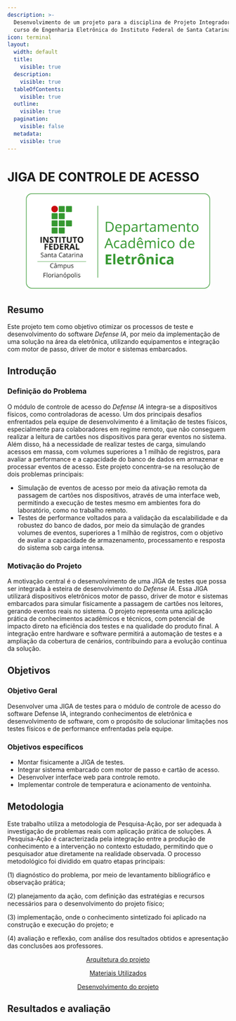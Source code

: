 ```yaml
---
description: >-
  Desenvolvimento de um projeto para a disciplina de Projeto Integrador III do
  curso de Engenharia Eletrônica do Instituto Federal de Santa Catarina
icon: terminal
layout:
  width: default
  title:
    visible: true
  description:
    visible: true
  tableOfContents:
    visible: true
  outline:
    visible: true
  pagination:
    visible: false
  metadata:
    visible: true
---
```


# JIGA DE CONTROLE DE ACESSO

<figure><img src=".gitbook/assets/marca-DAELN.png" alt=""><figcaption></figcaption></figure>

## Resumo

Este projeto tem como objetivo otimizar os processos de teste e desenvolvimento do software _Defense IA_, por meio da implementação de uma solução na área da eletrônica, utilizando equipamentos e integração com motor de passo, driver de motor e sistemas embarcados.

## Introdução

### Definição do Problema

O módulo de controle de acesso do _Defense IA_ integra-se a dispositivos físicos, como controladoras de acesso. Um dos principais desafios enfrentados pela equipe de desenvolvimento é a limitação de testes físicos, especialmente para colaboradores em regime remoto, que não conseguem realizar a leitura de cartões nos dispositivos para gerar eventos no sistema. Além disso, há a necessidade de realizar testes de carga, simulando acessos em massa, com volumes superiores a 1 milhão de registros, para avaliar a performance e a capacidade do banco de dados em armazenar e processar eventos de acesso. Este projeto concentra-se na resolução de dois problemas principais:

* Simulação de eventos de acesso por meio da ativação remota da passagem de cartões nos dispositivos,  através de uma interface web, permitindo a execução de testes mesmo em ambientes fora do laboratório, como no trabalho remoto.
* Testes de performance voltados para a validação da escalabilidade e da robustez do banco de dados, por meio da simulação de grandes volumes de eventos, superiores a 1 milhão de registros, com o objetivo de avaliar a capacidade de armazenamento, processamento e resposta do sistema sob carga intensa.

### Motivação do Projeto

A motivação central é o desenvolvimento de uma JIGA de testes que possa ser integrada à esteira de desenvolvimento do _Defense IA_. Essa JIGA utilizará dispositivos eletrônicos motor de passo, driver de motor e sistemas embarcados para simular fisicamente a passagem de cartões nos leitores, gerando eventos reais no sistema. O projeto representa uma aplicação prática de conhecimentos acadêmicos e técnicos, com potencial de impacto direto na eficiência dos testes e na qualidade do produto final. A integração entre hardware e software permitirá a automação de testes e a ampliação da cobertura de cenários, contribuindo para a evolução contínua da solução.

## Objetivos

### Objetivo Geral

Desenvolver uma JIGA de testes para o módulo de controle de acesso do software Defense IA, integrando conhecimentos de eletrônica e desenvolvimento de software, com o propósito de solucionar limitações nos testes físicos e de performance enfrentadas pela equipe.

### Objetivos específicos

* Montar fisicamente a JIGA de testes.
* Integrar sistema embarcado com motor de passo e cartão de acesso.
* Desenvolver interface web para controle remoto.
* Implementar controle de temperatura e acionamento de ventoinha.

## Metodologia

Este trabalho utiliza a metodologia de Pesquisa-Ação, por ser adequada à investigação de problemas reais com aplicação prática de soluções. A Pesquisa-Ação é caracterizada pela integração entre a produção de conhecimento e a intervenção no contexto estudado, permitindo que o pesquisador atue diretamente na realidade observada. O processo metodológico foi dividido em quatro etapas principais:&#x20;

(1) diagnóstico do problema, por meio de levantamento bibliográfico e observação prática;&#x20;

(2) planejamento da ação, com definição das estratégias e recursos necessários para o desenvolvimento do projeto físico;&#x20;

(3) implementação, onde o conhecimento sintetizado foi aplicado na construção e execução do projeto; e&#x20;

(4) avaliação e reflexão, com análise dos resultados obtidos e apresentação das conclusões aos professores.

<p align="center"><a href="arquitetura-do-projeto.md" class="button secondary" data-icon="sitemap">Arquitetura do projeto</a></p>

<p align="center"><a href="materiais-utilizados.md" class="button secondary" data-icon="microchip">  Materiais Utilizados  </a></p>

<p align="center"><a href="desenvolvimento-do-projeto.md" class="button secondary" data-icon="uncharted">Desenvolvimento do projeto</a></p>

## Resultados e avaliação
